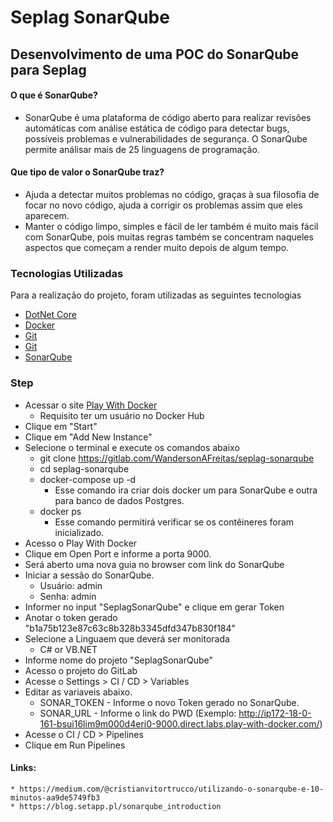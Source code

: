 # Seplag SonarQube

## Desenvolvimento de uma POC do SonarQube para Seplag

<!-- 027a3ae7d8fc2747608ffe85c4bac2e3fb6fa34f -->

#### O que é SonarQube?

* SonarQube é uma plataforma de código aberto para realizar revisões automáticas com análise estática de código para detectar bugs, possíveis problemas e vulnerabilidades de segurança. O SonarQube permite análisar mais de 25 linguagens de programação.

#### Que tipo de valor o SonarQube traz?

* Ajuda a detectar muitos problemas no código, graças à sua filosofia de focar no novo código, ajuda a corrigir os problemas assim que eles aparecem.
* Manter o código limpo, simples e fácil de ler também é muito mais fácil com SonarQube, pois muitas regras também se concentram naqueles aspectos que começam a render muito depois de algum tempo.

### Tecnologias Utilizadas

Para a realização do projeto, foram utilizadas as seguintes tecnologias

* [DotNet Core](https://dotnet.microsoft.com)
* [Docker](https://www.docker.com/get-started)
* [Git](https://git-scm.com/downloads)
* [Git](https://gitlab.com)
* [SonarQube](https://www.sonarqube.org/developer-edition/?gclid=CjwKCAjwm_P5BRAhEiwAwRzSO3PQgoTSHjLDoTm1MjtxgbK7WjOraPwKTAea4xH74_Jkvf4fjztRbhoCS7gQAvD_BwE)

### Step

* Acessar o site [Play With Docker](https://labs.play-with-docker.com)
    * Requisito ter um usuário no Docker Hub
* Clique em "Start"
* Clique em "Add New Instance"
* Selecione o terminal e execute os comandos abaixo
    * git clone https://gitlab.com/WandersonAFreitas/seplag-sonarqube  
    * cd seplag-sonarqube
    * docker-compose up -d
        * Esse comando ira criar dois docker um para SonarQube e outra para banco de dados Postgres. 
    * docker ps
        * Esse comando permitirá verificar se os contêineres foram inicializado.
* Acesso o Play With Docker
* Clique em Open Port e informe a porta 9000.
* Será aberto uma nova guia no browser com link do SonarQube
* Iniciar a sessão do SonarQube.
    * Usuário: admin
    * Senha: admin
* Informer no input "SeplagSonarQube" e clique em gerar Token
* Anotar o token gerado "b1a75b123e87c63c8b328b3345dfd347b830f184"
* Selecione a Linguaem que deverá ser monitorada
    * C# or VB.NET
* Informe nome do projeto "SeplagSonarQube"
* Acesso o projeto do GitLab
* Acesse o Settings > CI / CD > Variables
* Editar as variaveis abaixo.
    * SONAR_TOKEN - Informe o novo Token gerado no SonarQube.
    * SONAR_URL - Informe o link do PWD (Exemplo: http://ip172-18-0-161-bsui16lim9m000d4eri0-9000.direct.labs.play-with-docker.com/)
* Acesse o CI / CD > Pipelines
* Clique em Run Pipelines





#### Links: 
    * https://medium.com/@cristianvitortrucco/utilizando-o-sonarqube-e-10-minutos-aa9de5749fb3
    * https://blog.setapp.pl/sonarqube_introduction
